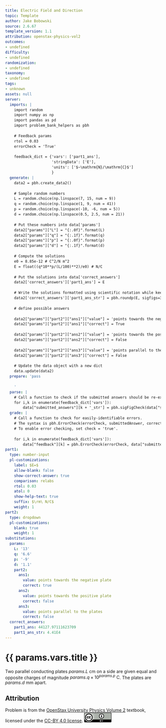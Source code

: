 ```yaml
---
title: Electric Field and Direction
topic: Template
author: Jake Bobowski
source: 2.6.67
template_version: 1.1
attribution: openstax-physics-vol2
outcomes:
- undefined
difficulty:
- undefined
randomization:
- undefined
taxonomy:
- undefined
tags:
- unknown
assets: null
server:
  imports: |
    import random
    import numpy as np
    import pandas as pd
    import problem_bank_helpers as pbh

    # Feedback params
    rtol = 0.03
    errorCheck = 'True'

    feedback_dict = {'vars': ['part1_ans'],
                     'stringData': ['E'],
                     'units': ['$~\mathrm{N}/\mathrm{C}$']
                     }
  generate: |
    data2 = pbh.create_data2()

    # Sample random numbers
    L = random.choice(np.linspace(7, 15, num = 9))
    q = random.choice(np.linspace(1, 9, num = 41))
    p = random.choice(np.linspace(-10, -6, num = 5))
    d = random.choice(np.linspace(0.5, 2.5, num = 21))

    # Put these numbers into data['params']
    data2["params"]["L"] = "{:.0f}".format(L)
    data2["params"]["q"] = "{:.1f}".format(q)
    data2["params"]["p"] = "{:.0f}".format(p)
    data2["params"]["d"] = "{:.1f}".format(d)

    # Compute the solutions
    e0 = 8.85e-12 # C^2/N m^2
    E = float((q*10**p/(L/100)**2)/e0) # N/C

    # Put the solutions into data['correct_answers']
    data2['correct_answers']['part1_ans'] = E

    # Write the solutions formatted using scientific notation while keeping 3 sig figs.
    data2['correct_answers']['part1_ans_str'] = pbh.roundp(E, sigfigs=3, format = 'sci')

    # define possible answers

    data2["params"]["part2"]["ans1"]["value"] = 'points towards the negative plate'
    data2["params"]["part2"]["ans1"]["correct"] = True

    data2["params"]["part2"]["ans2"]["value"] = 'points towards the positive plate'
    data2["params"]["part2"]["ans2"]["correct"] = False

    data2["params"]["part2"]["ans3"]["value"] = 'points parallel to the plates'
    data2["params"]["part2"]["ans3"]["correct"] = False

    # Update the data object with a new dict
    data.update(data2)
  prepare: 'pass

    '
  parse: |
    # Call a function to check if the submitted answers should be re-expressed using scientific notation.
    for i,k in enumerate(feedback_dict['vars']):
        data["submitted_answers"][k + '_str'] = pbh.sigFigCheck(data["submitted_answers"][k], feedback_dict['stringData'][i], feedback_dict['units'][i])
  grade: |
    # Call a function to check for easily-identifiable errors.
    # The syntax is pbh.ErrorCheck(errorCheck, submittedAnswer, correctAnswer, LaTeXsyntax, relativeTolerance)
    # To enable error checking, set check = 'true'.

    for i,k in enumerate(feedback_dict['vars']):
        data["feedback"][k] = pbh.ErrorCheck(errorCheck, data["submitted_answers"][k], data["correct_answers"][k], feedback_dict['stringData'][i], rtol)
part1:
  type: number-input
  pl-customizations:
    label: $E=$
    allow-blank: false
    show-correct-answer: true
    comparison: relabs
    rtol: 0.03
    atol: 0
    show-help-text: true
    suffix: $\rm\ N/C$
    weight: 1
part2:
  type: dropdown
  pl-customizations:
    blank: true
    weight: 1
substitutions:
  params:
    L: '13'
    q: '6.6'
    p: '-9'
    d: '1.1'
    part2:
      ans1:
        value: points towards the negative plate
        correct: true
      ans2:
        value: points towards the positive plate
        correct: false
      ans3:
        value: points parallel to the plates
        correct: false
  correct_answers:
    part1_ans: 44127.97111623709
    part1_ans_str: 4.41E4
---
```

# {{ params.vars.title }}
Two parallel conducting plates ${{params.L}}\textrm{ cm}$ on a side are given equal and opposite charges of magnitude ${{params.q}}\times 10^{ {{params.p}} }\textrm{ C}$.
The plates are ${{params.d}} \textrm{ mm}$ apart.

## Attribution

Problem is from the [OpenStax University Physics Volume 2](https://openstax.org/details/books/university-physics-volume-2) textbook, licensed under the [CC-BY 4.0 license](https://creativecommons.org/licenses/by/4.0/).
![Image representing the Creative Commons 4.0 BY license.](https://raw.githubusercontent.com/firasm/bits/master/by.png)